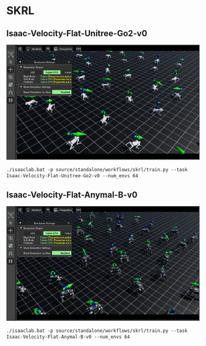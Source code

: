 # SKRL

## Isaac-Velocity-Flat-Unitree-Go2-v0

![](./img/skrl_flat_go2.png)


```shell
./isaaclab.bat -p source/standalone/workflows/skrl/train.py --task Isaac-Velocity-Flat-Unitree-Go2-v0 --num_envs 64
```

## Isaac-Velocity-Flat-Anymal-B-v0

![](./img/skrl_flat_anymal.png)


```shell
./isaaclab.bat -p source/standalone/workflows/skrl/train.py --task Isaac-Velocity-Flat-Anymal-B-v0 --num_envs 64
```
